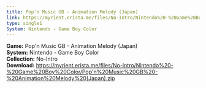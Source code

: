 ```yaml
---
title: Pop'n Music GB - Animation Melody (Japan)
link: https://myrient.erista.me/files/No-Intro/Nintendo%20-%20Game%20Boy%20Color/Pop'n%20Music%20GB%20-%20Animation%20Melody%20(Japan).zip
type: single1
System: Nintendo - Game Boy Color
---
```

<b>Game:</b> Pop'n Music GB - Animation Melody (Japan)<br>
<b>System:</b> Nintendo - Game Boy Color<br>
<b>Collection:</b> No-Intro<br>
<b>Download:</b> https://myrient.erista.me/files/No-Intro/Nintendo%20-%20Game%20Boy%20Color/Pop'n%20Music%20GB%20-%20Animation%20Melody%20(Japan).zip
